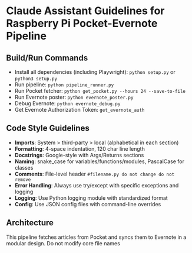 # Claude Assistant Guidelines for Raspberry Pi Pocket-Evernote Pipeline

## Build/Run Commands
- Install all dependencies (including Playwright): `python setup.py` or `python3 setup.py`
- Run pipeline: `python pipeline_runner.py`
- Run Pocket fetcher: `python get_pocket.py --hours 24 --save-to-file`
- Run Evernote poster: `python evernote_poster.py`
- Debug Evernote: `python evernote_debug.py`
- Get Evernote Authorization Token: `get_evernote_auth`

## Code Style Guidelines
- **Imports**: System > third-party > local (alphabetical in each section)
- **Formatting**: 4-space indentation, 120 char line length
- **Docstrings**: Google-style with Args/Returns sections
- **Naming**: snake_case for variables/functions/modules, PascalCase for classes
- **Comments**: File-level header `#filename.py do not change do not remove`
- **Error Handling**: Always use try/except with specific exceptions and logging
- **Logging**: Use Python logging module with standardized format
- **Config**: Use JSON config files with command-line overrides

## Architecture
This pipeline fetches articles from Pocket and syncs them to Evernote in a modular design. 
Do not modify core file names